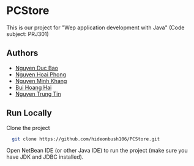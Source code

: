 # PCStore

This is our project for "Wep application development with Java" (Code subject: PRJ301)


## Authors

- [Nguyen Duc Bao](https://www.github.com/)
- [Nguyen Hoai Phong](https://www.github.com/hideonbush106)
- [Nguyen Minh Khang](https://www.github.com/)
- [Bui Hoang Hai](https://www.github.com/)
- [Nguyen Trung Tin](https://www.github.com/)

## Run Locally

Clone the project

```bash
  git clone https://github.com/hideonbush106/PCStore.git
```

Open NetBean IDE (or other Java IDE) to run the project (make sure you have JDK and JDBC installed).

